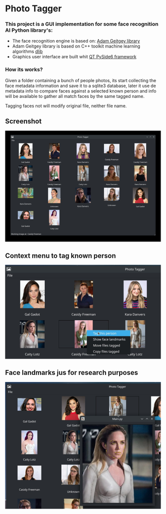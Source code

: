 # Photo Tagger

### This project is a GUI implementation for some face recognition AI Python library's:


  - The face recognition engine is based on: [Adam Geitgey library](https://github.com/ageitgey/face_recognition)
  - Adam Geitgey library is based on C++ toolkit machine learning algorithms [dlib](https://github.com/davisking/dlib) 
  - Graphics user interface are built whit [QT PySide6 framework](https://doc.qt.io/qtforpython/) 

### How its works?

Given a folder containing a bunch of people photos, its start collecting the face metadata information and save it to a 
sqlite3 database, later it use de metadata info to compare faces against a selected known person and info will be available to gather all match faces 
by the same tagged name. 

Tagging faces not will modify original file, neither file name. 

## Screenshot 
![Screenshot 1](./screenshots/test01.jpg)
## Context menu to tag known person
![Screenshot 2](./screenshots/test02.jpg)
## Face landmarks jus for research purposes
![Screenshot 3](./screenshots/test03.jpg)



